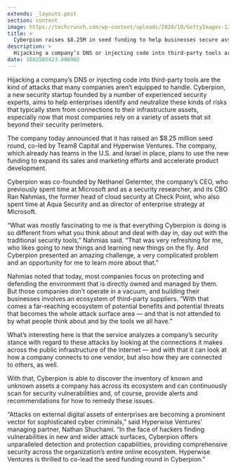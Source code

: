 ```yaml
--- 
extends: _layouts.post 
section: content 
image: https://techcrunch.com/wp-content/uploads/2020/10/GettyImages-1222958278.jpg?w=600 
title: > 
  Cyberpion raises $8.25M in seed funding to help businesses secure assets beyond their firewall – TechCrunch 
description: > 
  Hijacking a company’s DNS or injecting code into third-party tools are the kind of attacks that many companies aren’t equipped to handle.The company today announced that it has raised an $8.25 million seed round, co-led by Team8 Capital and Hyperwise Ventures.But those companies don’t operate in a vacuum, and building their businesses involves an ecosystem of third-party suppliers.“Attacks on external digital assets of enterprises are becoming a prominent vector for sophisticated cyber criminals,” said Hyperwise Ventures’ managing partner, Nathan Shuchami.Hyperwise Ventures is thrilled to co-lead the seed funding round in Cyberpion.” 
date: 1602585423.806902 
--- 
```

Hijacking a company’s DNS or injecting code into third-party tools are the kind of attacks that many companies aren’t equipped to handle. Cyberpion, a new security startup founded by a number of experienced security experts, aims to help enterprises identify and neutralize these kinds of risks that typically stem from connections to their infrastructure assets, especially now that most companies rely on a variety of assets that sit beyond their security perimeters.

The company today announced that it has raised an $8.25 million seed round, co-led by Team8 Capital and Hyperwise Ventures. The company, which already has teams in the U.S. and Israel in place, plans to use the new funding to expand its sales and marketing efforts and accelerate product development.

Cyberpion was co-founded by Nethanel Gelernter, the company’s CEO, who previously spent time at Microsoft and as a security researcher, and its CBO Ran Nahmias, the former head of cloud security at Check Point, who also spent time at Aqua Security and as director of enterprise strategy at Microsoft.

“What was mostly fascinating to me is that everything Cyberpion is doing is so different from what you think about and deal with day in, day out with the traditional security tools,” Nahmias said. “That was very refreshing for me, who likes going to new things and learning new things on the fly. And Cyberpion presented an amazing challenge, a very complicated problem and an opportunity for me to learn more about that.”

Nahmias noted that today, most companies focus on protecting and defending the environment that is directly owned and managed by them. But those companies don’t operate in a vacuum, and building their businesses involves an ecosystem of third-party suppliers. “With that comes a far-reaching ecosystem of potential benefits and potential threats that becomes the whole attack surface area — and that is not attended to by what people think about and by the tools we all have.”

What’s interesting here is that the service analyzes a company’s security stance with regard to these attacks by looking at the connections it makes across the public infrastructure of the internet — and with that it can look at how a company connects to one vendor, but also how they are connected to others, as well.

With that, Cyberpion is able to discover the inventory of known and unknown assets a company has across its ecosystem and can continuously scan for security vulnerabilities and, of course, provide alerts and recommendations for how to remedy these issues.

“Attacks on external digital assets of enterprises are becoming a prominent vector for sophisticated cyber criminals,” said Hyperwise Ventures’ managing partner, Nathan Shuchami. “In the face of hackers finding vulnerabilities in new and wider attack surfaces, Cyberpion offers unparalleled detection and protection capabilities, providing comprehensive security across the organization’s entire online ecosystem. Hyperwise Ventures is thrilled to co-lead the seed funding round in Cyberpion.”